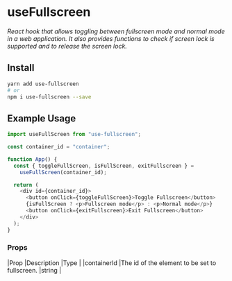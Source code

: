 # useFullscreen

_React hook that allows toggling between fullscreen mode and normal mode in a web application. It also provides functions to check if screen lock is supported and to release the screen lock._

## Install

```sh
yarn add use-fullscreen
# or
npm i use-fullscreen --save
```

## Example Usage

```js
import useFullScreen from "use-fullscreen";

const container_id = "container";

function App() {
  const { toggleFullScreen, isFullScreen, exitFullscreen } =
    useFullScreen(container_id);

  return (
    <div id={container_id}>
      <button onClick={toggleFullScreen}>Toggle Fullscreen</button>
      {isFullScreen ? <p>Fullscreen mode</p> : <p>Normal mode</p>}
      <button onClick={exitFullscreen}>Exit Fullscreen</button>
    </div>
  );
}
```

### Props

|Prop |Description |Type |
|containerId |The id of the element to be set to fullscreen. |string |
